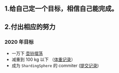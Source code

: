## 1.给自己定一个目标，相信自己能完成。
## 2.付出相应的努力

### 2020 年目标
  - 一万下 [壶铃摆荡](https://github.com/taojintianxia/target/tree/master/减肥/健身/撸铁/壶铃.md) 
  - 减重到 100 kg 以下 （[体重记录](https://github.com/taojintianxia/target/blob/master/%E5%87%8F%E8%82%A5/%E8%BA%AB%E4%BD%93%E7%8A%B6%E6%80%81.md)）
  - 成为 `ShardingSphere` 的 commiter ([提交记录](https://github.com/apache/shardingsphere/commits?author=taojintianxia))

